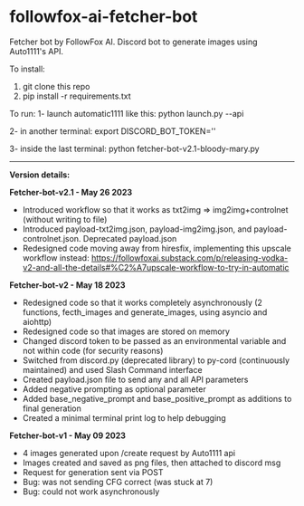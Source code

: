 # followfox-ai-fetcher-bot
Fetcher bot by FollowFox AI. Discord bot to generate images using Auto1111's API.

To install:
1. git clone this repo
2. pip install -r requirements.txt

To run:
1- launch automatic1111 like this:  python launch.py --api

2- in another terminal: export DISCORD_BOT_TOKEN='<your token>'
  
3- inside the last terminal: python fetcher-bot-v2.1-bloody-mary.py

-----------------

**Version details:**

**Fetcher-bot-v2.1 - May 26 2023**
- Introduced workflow so that it works as txt2img => img2img+controlnet (without writing to file)
- Introduced payload-txt2img.json, payload-img2img.json, and payload-controlnet.json. Deprecated payload.json
- Redesigned code moving away from hiresfix, implementing this upscale workflow instead: https://followfoxai.substack.com/p/releasing-vodka-v2-and-all-the-details#%C2%A7upscale-workflow-to-try-in-automatic


**Fetcher-bot-v2 - May 18 2023**
- Redesigned code so that it works completely asynchronously (2 functions, fecth_images and generate_images, using asyncio and aiohttp)
- Redesigned code so that images are stored on memory
- Changed discord token to be passed as an environmental variable and not within code (for security reasons)
- Switched from discord.py (deprecated library) to py-cord (continuously maintained) and used Slash Command interface
- Created payload.json file to send any and all API parameters
- Added negative prompting as optional parameter
- Added base_negative_prompt and base_positive_prompt as additions to final generation
- Created a minimal terminal print log to help debugging


**Fetcher-bot-v1 - May 09 2023**
- 4 images generated upon /create request by Auto1111 api
- Images created and saved as png files, then attached to discord msg
- Request for generation sent via POST
- Bug: was not sending CFG correct (was stuck at 7)
- Bug: could not work asynchronously

